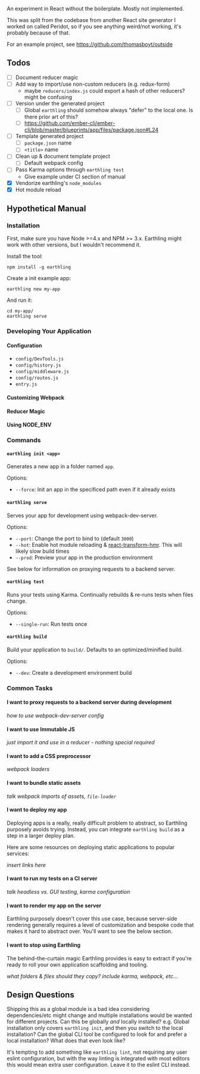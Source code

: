 An experiment in React without the boilerplate. Mostly not implemented.

This was split from the codebase from another React site generator I worked on called Peridot, so if you see anything weird/not working, it's probably because of that.

For an example project, see https://github.com/thomasboyt/outside

## Todos

* [ ] Document reducer magic
* [ ] Add way to import/use non-custom reducers (e.g. redux-form)
  * maybe `reducers/index.js` could export a hash of other reducers? might be confusing
* [ ] Version under the generated project
  * [ ] Global `earthling` should somehow always "defer" to the local one. Is there prior art of this?
  * [ ] https://github.com/ember-cli/ember-cli/blob/master/blueprints/app/files/package.json#L24
* [ ] Template generated project
  * [ ] `package.json` name
  * [ ] `<title>` name
* [ ] Clean up & document template project
  * [ ] Default webpack config
* [ ] Pass Karma options through `earthling test`
  * Give example under CI section of manual
* [x] Vendorize earthling's `node_modules`
* [x] Hot module reload

## Hypothetical Manual

### Installation

First, make sure you have Node >=4.x and NPM >= 3.x. Earthling might work with other versions, but I wouldn't recommend it.

Install the tool:

```
npm install -g earthling
```

Create a init example app:

```
earthling new my-app
```

And run it:

```
cd my-app/
earthling serve
```

### Developing Your Application

#### Configuration

* `config/DevTools.js`
* `config/history.js`
* `config/middleware.js`
* `config/routes.js`
* `entry.js`

#### Customizing Webpack

#### Reducer Magic

#### Using NODE_ENV

### Commands

#### `earthling init <app>`

Generates a new app in a folder named `app`.

Options:

* `--force`: Init an app in the specificed path even if it already exists

#### `earthling serve`

Serves your app for development using webpack-dev-server.

Options:

* `--port`: Change the port to bind to (default `3000`)
* `--hot`: Enable hot module reloading & [react-transform-hmr](https://github.com/gaearon/react-transform-hmr). This will likely slow build times
* `--prod`: Preview your app in the production environment

See below for information on proxying requests to a backend server.

#### `earthling test`

Runs your tests using Karma. Continually rebuilds & re-runs tests when files change.

Options:

* `--single-run`: Run tests once

#### `earthling build`

Build your application to `build/`. Defaults to an optimized/minified build.

Options:

* `--dev`: Create a development environment build

### Common Tasks

#### I want to proxy requests to a backend server during development

*how to use webpack-dev-server config*

#### I want to use Immutable JS

*just import it and use in a reducer - nothing special required*

#### I want to add a CSS preprocessor

*webpack loaders*

#### I want to bundle static assets

*talk webpack imports of assets, `file-loader`*

#### I want to deploy my app

Deploying apps is a really, really difficult problem to abstract, so Earthling purposely avoids trying. Instead, you can integrate `earthling build` as a step in a larger deploy plan.

Here are some resources on deploying static applications to popular services:

*insert links here*

#### I want to run my tests on a CI server

*talk headless vs. GUI testing, karma configuration*

#### I want to render my app on the server

Earthling purposely doesn't cover this use case, because server-side rendering generally requires a level of customization and bespoke code that makes it hard to abstract over. You'll want to see the below section.

#### I want to stop using Earthling

The behind-the-curtain magic Earthling provides is easy to extract if you're ready to roll your own application scaffolding and tooling.

*what folders & files should they copy? include karma, webpack, etc...*

## Design Questions

Shipping this as a global module is a bad idea considering dependencies/etc might change and multiple installations would be wanted for different projects. Can this be globally *and* locally installed? e.g. Global installation only covers `earthling init`, and then you switch to the local installation? Can the global CLI tool be configured to look for and prefer a local installation? What does that even look like?

It's tempting to add something like `earthling lint`, not requiring any user eslint configuration, but with the way linting is integrated with most editors this would mean extra user configuration. Leave it to the eslint CLI instead.
